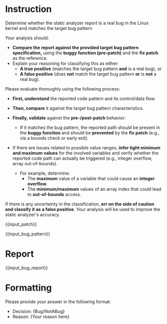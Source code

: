 # Instruction

Determine whether the static analyzer report is a real bug in the Linux kernel and matches the target bug pattern

Your analysis should:
- **Compare the report against the provided target bug pattern specification,** using the **buggy function (pre-patch)** and the **fix patch** as the reference.
- Explain your reasoning for classifying this as either:
  - **A true positive** (matches the target bug pattern **and** is a real bug), or
  - **A false positive** (does **not** match the target bug pattern **or** is **not** a real bug).

Please evaluate thoroughly using the following process:

- **First, understand** the reported code pattern and its control/data flow.
- **Then, compare** it against the target bug pattern characteristics.
- **Finally, validate** against the **pre-/post-patch** behavior:
  - If it matches the bug pattern, the reported path should be present in the **buggy function** and should be **prevented** by the **fix patch** (e.g., via a bounds check or early exit).

- If there are issues related to possible value ranges, **infer tight minimum and maximum values** for the involved variables and verify whether the reported code path can actually be triggered (e.g., integer overflow, array out-of-bounds).
  - For example, determine:
    - The **maximum** value of a variable that could cause an **integer overflow**.
    - The **minimum/maximum** values of an array index that could lead to **out-of-bounds** access.

If there is any uncertainty in the classification, **err on the side of caution and classify it as a false positive**. Your analysis will be used to improve the static analyzer's accuracy.

{{input_patch}}

{{input_bug_pattern}}

# Report

{{input_bug_report}}

# Formatting

Please provide your answer in the following format:

- Decision: {Bug/NotABug}
- Reason: {Your reason here}
